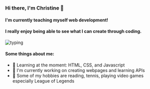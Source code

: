 ### Hi there, I'm Christine 👋

#### I'm currently teaching myself web development! 
#### I really enjoy being able to see what I can create through coding. 

![typing](https://user-images.githubusercontent.com/65207454/166605736-92711ad4-0f4e-4076-808a-0f785ba15c1e.gif)

#### Some things about me:

- 🌱 Learning at the moment: HTML, CSS, and Javascript
- 🌱 I'm currently working on creating webpages and learning APIs 
- 🌱 Some of my hobbies are reading, tennis, playing video games especially League of Legends





